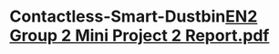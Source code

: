 # Contactless-Smart-Dustbin[EN2 Group 2 Mini Project 2 Report.pdf](https://github.com/WarkeNilesh/Contactless-Smart-Dustbin/files/11134623/EN2.Group.2.Mini.Project.2.Report.pdf)
